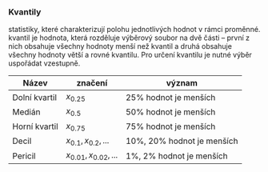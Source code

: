 ### Kvantily
statistiky, které charakterizují polohu jednotlivých hodnot v rámci proměnné. kvantil je hodnota, která rozděluje výběrový soubor na dvě části – první z nich obsahuje všechny hodnoty menší než kvantil a druhá obsahuje všechny hodnoty větší a rovné kvantilu. Pro určení kvantilu je nutné výběr uspořádat vzestupně.

| Název         | značení                   | význam                     |
| ------------- | ------------------------- | -------------------------- |
| Dolní kvartil | $x_{0.25}$                | 25% hodnot je menších      |
| Medián        | $x_{0.5}$                 | 50% hodnot je menších      |
| Horní kvartil | $x_{0.75}$                | 75% hodnot je menších      |
| Decil         | $x_{0.1}, x_{0.2}, ...$   | 10%, 20% hodnot je menších |
| Pericil       | $x_{0.01}, x_{0.02}, ...$ | 1%, 2% hodnot je menších   | 


